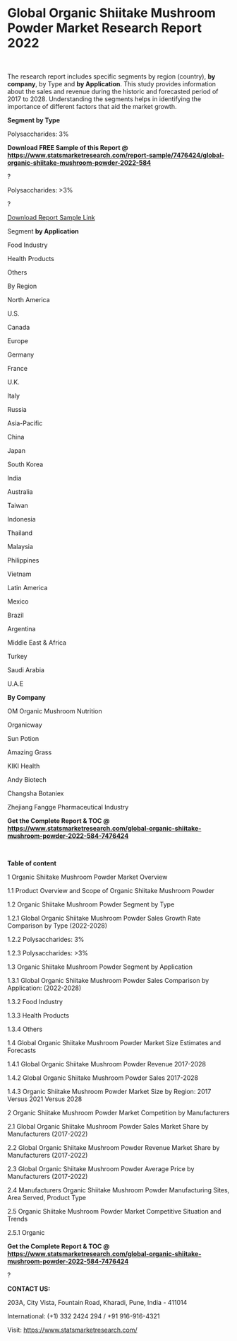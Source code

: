 <h1>Global Organic Shiitake Mushroom Powder Market Research Report 2022</h1><br/><p>The research report includes specific segments by region (country), <strong>by company</strong>, by Type and <strong>by Application</strong>. This study provides information about the sales and revenue during the historic and forecasted period of 2017 to 2028. Understanding the segments helps in identifying the importance of different factors that aid the market growth.</p>
 
 
 
 <p><strong>Segment by Type</strong></p>
 
 
 
 <p>Polysaccharides: 3%</p>
 
 
 
 <div><b>Download FREE Sample of this Report @ <a href="https://www.statsmarketresearch.com/download-free-sample/7476424/global-organic-shiitake-mushroom-powder-2022-584">https://www.statsmarketresearch.com/report-sample/7476424/global-organic-shiitake-mushroom-powder-2022-584</a></b></div>
 
 
 
 <p>? </p>
 
 
 
 <p>Polysaccharides: >3%</p>
 
 
 
 <p>? </p>
 
 
 
 <p><a href="https://www.statsmarketresearch.com/download-free-sample/7476424/global-organic-shiitake-mushroom-powder-2022-584">Download Report Sample Link</a></p>
 
 
 
 <p>Segment <strong>by Application</strong></p>
 
 
 
 <p>Food Industry</p>
 
 
 
 <p>Health Products</p>
 
 
 
 <p>Others</p>
 
 
 
 <p>By Region</p>
 
 
 
 <p>North America</p>
 
 
 
 <p>U.S.</p>
 
 
 
 <p>Canada</p>
 
 
 
 <p>Europe</p>
 
 
 
 <p>Germany</p>
 
 
 
 <p>France</p>
 
 
 
 <p>U.K.</p>
 
 
 
 <p>Italy</p>
 
 
 
 <p>Russia</p>
 
 
 
 <p>Asia-Pacific</p>
 
 
 
 <p>China</p>
 
 
 
 <p>Japan</p>
 
 
 
 <p>South Korea</p>
 
 
 
 <p>India</p>
 
 
 
 <p>Australia</p>
 
 
 
 <p>Taiwan</p>
 
 
 
 <p>Indonesia</p>
 
 
 
 <p>Thailand</p>
 
 
 
 <p>Malaysia</p>
 
 
 
 <p>Philippines</p>
 
 
 
 <p>Vietnam</p>
 
 
 
 <p>Latin America</p>
 
 
 
 <p>Mexico</p>
 
 
 
 <p>Brazil</p>
 
 
 
 <p>Argentina</p>
 
 
 
 <p>Middle East & Africa</p>
 
 
 
 <p>Turkey</p>
 
 
 
 <p>Saudi Arabia</p>
 
 
 
 <p>U.A.E</p>
 
 
 
 <p><strong>By Company</strong></p>
 
 
 
 <p>OM Organic Mushroom Nutrition</p>
 
 
 
 <p>Organicway</p>
 
 
 
 <p>Sun Potion</p>
 
 
 
 <p>Amazing Grass</p>
 
 
 
 <p>KIKI Health</p>
 
 
 
 <p>Andy Biotech</p>
 
 
 
 <p>Changsha Botaniex</p>
 
 
 
 <p>Zhejiang Fangge Pharmaceutical Industry</p>
 
 
 
 <div><b>Get the Complete Report & TOC @ <a href="https://www.statsmarketresearch.com/global-organic-shiitake-mushroom-powder-2022-584-7476424">https://www.statsmarketresearch.com/global-organic-shiitake-mushroom-powder-2022-584-7476424</a></b></div>
 
 
 
 <p><br />
 
 <b>Table of content</b></p>
 
 
 
 <p>1 Organic Shiitake Mushroom Powder Market Overview<br />
 
 1.1 Product Overview and Scope of Organic Shiitake Mushroom Powder<br />
 
 1.2 Organic Shiitake Mushroom Powder Segment by Type<br />
 
 1.2.1 Global Organic Shiitake Mushroom Powder Sales Growth Rate Comparison by Type (2022-2028)<br />
 
 1.2.2 Polysaccharides: 3%<br />
 
 1.2.3 Polysaccharides: >3%<br />
 
 1.3 Organic Shiitake Mushroom Powder Segment by Application<br />
 
 1.3.1 Global Organic Shiitake Mushroom Powder Sales Comparison by Application: (2022-2028)<br />
 
 1.3.2 Food Industry<br />
 
 1.3.3 Health Products<br />
 
 1.3.4 Others<br />
 
 1.4 Global Organic Shiitake Mushroom Powder Market Size Estimates and Forecasts<br />
 
 1.4.1 Global Organic Shiitake Mushroom Powder Revenue 2017-2028<br />
 
 1.4.2 Global Organic Shiitake Mushroom Powder Sales 2017-2028<br />
 
 1.4.3 Organic Shiitake Mushroom Powder Market Size by Region: 2017 Versus 2021 Versus 2028<br />
 
 2 Organic Shiitake Mushroom Powder Market Competition by Manufacturers<br />
 
 2.1 Global Organic Shiitake Mushroom Powder Sales Market Share by Manufacturers (2017-2022)<br />
 
 2.2 Global Organic Shiitake Mushroom Powder Revenue Market Share by Manufacturers (2017-2022)<br />
 
 2.3 Global Organic Shiitake Mushroom Powder Average Price by Manufacturers (2017-2022)<br />
 
 2.4 Manufacturers Organic Shiitake Mushroom Powder Manufacturing Sites, Area Served, Product Type<br />
 
 2.5 Organic Shiitake Mushroom Powder Market Competitive Situation and Trends<br />
 
 2.5.1 Organic</p>
 
 
 
 <div><b>Get the Complete Report & TOC @ <a href="https://www.statsmarketresearch.com/global-organic-shiitake-mushroom-powder-2022-584-7476424">https://www.statsmarketresearch.com/global-organic-shiitake-mushroom-powder-2022-584-7476424</a></b></div>
 
 
 
 <p>? </p>
 
 
 
 <p><b>CONTACT US:</b><br />
 
 203A, City Vista, Fountain Road, Kharadi, Pune, India - 411014<br />
 
 International: (+1) 332 2424 294 / +91 916-916-4321<br />
 
 Visit: <a href="https://www.statsmarketresearch.com/">https://www.statsmarketresearch.com/</a></p>